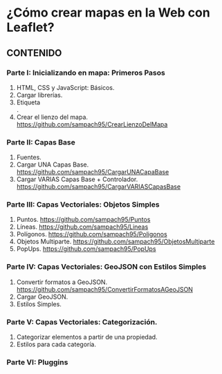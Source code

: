 # ¿Cómo crear mapas en la Web con Leaflet?


## CONTENIDO

### Parte I: Inicializando en mapa: Primeros Pasos
  1. HTML, CSS y JavaScript: Básicos.
  2. Cargar librerías.
  3. Etiqueta <div>.
  4. Crear el lienzo del mapa. https://github.com/sampach95/CrearLienzoDelMapa

### Parte II: Capas Base
  1. Fuentes.
  2. Cargar UNA Capas Base. https://github.com/sampach95/CargarUNACapaBase
  3. Cargar VARIAS Capas Base + Controlador. https://github.com/sampach95/CargarVARIASCapasBase

### Parte III: Capas Vectoriales: Objetos Simples
  1. Puntos. https://github.com/sampach95/Puntos
  2. Líneas. https://github.com/sampach95/Lineas
  3. Polígonos. https://github.com/sampach95/Poligonos
  4. Objetos Multiparte. https://github.com/sampach95/ObjetosMultiparte
  5. PopUps. https://github.com/sampach95/PopUps
 
### Parte IV: Capas Vectoriales: GeoJSON con Estilos Simples
  1. Convertir formatos a GeoJSON. https://github.com/sampach95/ConvertirFormatosAGeoJSON
  2. Cargar GeoJSON. 
  3. Estilos Simples. 

### Parte V: Capas Vectoriales: Categorización. 
  1. Categorizar elementos a partir de una propiedad. 
  2. Estilos para cada categoría.
 
### Parte VI: Pluggins
  
